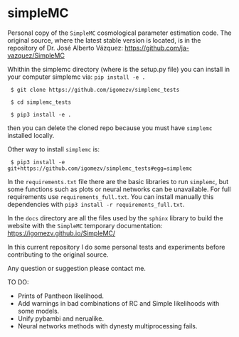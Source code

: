 # simpleMC

Personal copy of the `SimpleMC` cosmological parameter estimation code. The original source, where the latest stable version is located, is in the repository of Dr. José Alberto Vázquez: https://github.com/ja-vazquez/SimpleMC 

Whithin the simplemc directory (where is the setup.py file) you can install in your computer simplemc via: `pip install -e .`

     $ git clone https://github.com/igomezv/simplemc_tests
     
     $ cd simplemc_tests
     
     $ pip3 install -e .

then you can delete the cloned repo because you must have `simplemc` installed locally. 

Other way to install `simplemc` is:

     $ pip3 install -e git+https://github.com/igomezv/simplemc_tests#egg=simplemc


In the `requirements.txt` file there are the basic libraries to run `simplemc`, but some functions such as plots or neural networks can be unavailable. For full requirements use `requirements_full.txt`. You can install manually this dependencies with `pip3 install -r requirements_full.txt`.

In the `docs` directory are all the files used by the `sphinx` library to build the website with the `SimpleMC` temporary documentation: https://igomezv.github.io/SimpleMC/ 

In this current repository I do some personal tests and experiments before contributing to the original source. 

Any question or suggestion please contact me.

TO DO:

- Prints of Pantheon likelihood.
- Add warnings in bad combinations of RC and Simple likelihoods with some models.
- Unify pybambi and nerualike.
- Neural networks methods with dynesty multiprocessing fails. 


